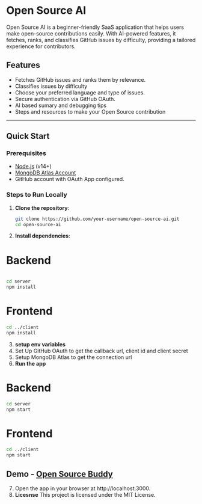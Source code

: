 # Open Source AI

Open Source AI is a beginner-friendly SaaS application that helps users make open-source contributions easily. With AI-powered features, it fetches, ranks, and classifies GitHub issues by difficulty, providing a tailored experience for contributors.

## Features

- Fetches GitHub issues and ranks them by relevance.
- Classifies issues by difficulty
- Choose your preferred language and type of issues.
- Secure authentication via GitHub OAuth.
- AI based sumary and debugging tips
- Steps and resources to make your Open Source contribution

---

## Quick Start

### Prerequisites

- [Node.js](https://nodejs.org) (v14+)
- [MongoDB Atlas Account](https://www.mongodb.com/cloud/atlas)
- GitHub account with OAuth App configured.

### Steps to Run Locally

1. **Clone the repository**:
   ```bash
   git clone https://github.com/your-username/open-source-ai.git
   cd open-source-ai
   ```
2. **Install dependencies**:

# Backend

```bash

cd server
npm install
```

# Frontend

```bash
cd ../client
npm install
```

3. **setup env variables**
4. Set Up GitHub OAuth to get the callback url, client id and client secret
5. Setup MongoDB Atlas to get the connection url
6. **Run the app**

# Backend

```bash
cd server
npm start
```

# Frontend

```bash
cd ../client
npm start
```

## Demo - [Open Source Buddy]([https://website-name.com](https://open-source-ai.onrender.com/))

7. Open the app in your browser at http://localhost:3000.
8. **Licesnse**
   This project is licensed under the MIT License.
